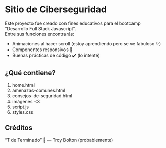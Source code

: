 # **Sitio de Ciberseguridad**

Este proyecto fue creado con fines educativos para el bootcamp "Desarrollo Full Stack Javascript".  
Entre sus funciones encontrarás:

- Animaciones al hacer scroll (estoy aprendiendo pero se ve fabuloso ✨)
- Componentes responsivos 📱
- Buenas prácticas de código ✔️ (lo intenté)

## ¿Qué contiene?
1. home.html
2. amenazas-comunes.html
3. consejos-de-seguridad.html
4. imágenes <3
5. script.js
6. styles.css

## Créditos
“T de Terminado” 💖
— Troy Bolton (probablemente) 
